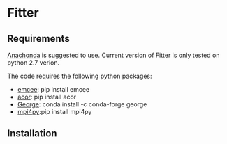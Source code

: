 # Fitter

## Requirements

[Anachonda](https://www.continuum.io/) is suggested to use. Current version of Fitter is only tested on python 2.7 verion.

The code requires the following python packages:
* [emcee](http://dan.iel.fm/emcee/current/): pip install emcee
* [acor](https://github.com/dfm/acor): pip install acor
* [George](http://george.readthedocs.io/en/latest/user/quickstart/#installation): conda install -c conda-forge george 
* [mpi4py](http://pythonhosted.org/mpi4py/):pip install mpi4py

## Installation
